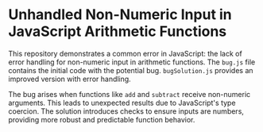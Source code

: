 # Unhandled Non-Numeric Input in JavaScript Arithmetic Functions

This repository demonstrates a common error in JavaScript: the lack of error handling for non-numeric input in arithmetic functions. The `bug.js` file contains the initial code with the potential bug.  `bugSolution.js` provides an improved version with error handling.

The bug arises when functions like `add` and `subtract` receive non-numeric arguments. This leads to unexpected results due to JavaScript's type coercion.  The solution introduces checks to ensure inputs are numbers, providing more robust and predictable function behavior. 